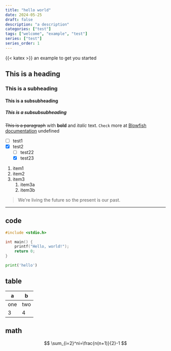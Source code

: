 ```yaml
---
title: "hello world"
date: 2024-05-25
draft: false
description: "a description"
categories: ["test"]
tags: ["welcome", "example", "test"]
series: ["test"]
series_order: 1
---
```

{{< katex >}}
 an example to get you started

## This is a heading

### This is a subheading

#### This is a subsubheading

##### This is a subsubsubheading

~~This is a paragraph~~ with **bold** and *italic* text.
`Check` more at [Blowfish documentation](https://blowfish.page/)
undefined

- [ ] test1
- [x] test2
  - [ ] test22
  - [x] test23

1. item1
2. item2
3. item3
   1. item3a
   2. item3b

> We're living the future so
> the present is our past.

---

## code

```c {.line-numbers}
#include <stdio.h>

int main() {
    printf("Hello, world!");
    return 0;
}
```

```python {cmd=python}
print('hello')
```

## table

| a   | b   |
| --- | --- |
| one | two |
| 3   | 4   |

## math

$$
\sum_{i=2}^ni=\frac{n(n+1)}{2}-1
$$

